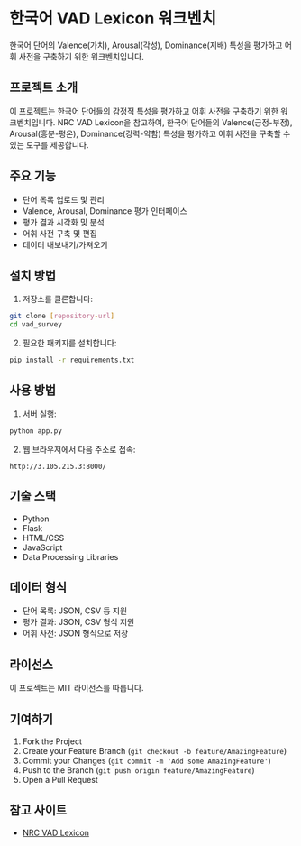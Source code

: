 # 한국어 VAD Lexicon 워크벤치

한국어 단어의 Valence(가치), Arousal(각성), Dominance(지배) 특성을 평가하고 어휘 사전을 구축하기 위한 워크벤치입니다.

## 프로젝트 소개

이 프로젝트는 한국어 단어들의 감정적 특성을 평가하고 어휘 사전을 구축하기 위한 워크벤치입니다. NRC VAD Lexicon을 참고하여, 한국어 단어들의 Valence(긍정-부정), Arousal(흥분-평온), Dominance(강력-약함) 특성을 평가하고 어휘 사전을 구축할 수 있는 도구를 제공합니다.

## 주요 기능

- 단어 목록 업로드 및 관리
- Valence, Arousal, Dominance 평가 인터페이스
- 평가 결과 시각화 및 분석
- 어휘 사전 구축 및 편집
- 데이터 내보내기/가져오기

## 설치 방법

1. 저장소를 클론합니다:
```bash
git clone [repository-url]
cd vad_survey
```

2. 필요한 패키지를 설치합니다:
```bash
pip install -r requirements.txt
```

## 사용 방법

1. 서버 실행:
```bash
python app.py
```

2. 웹 브라우저에서 다음 주소로 접속:
```
http://3.105.215.3:8000/
```

## 기술 스택

- Python
- Flask
- HTML/CSS
- JavaScript
- Data Processing Libraries

## 데이터 형식

- 단어 목록: JSON, CSV 등 지원
- 평가 결과: JSON, CSV 형식 지원
- 어휘 사전: JSON 형식으로 저장

## 라이선스

이 프로젝트는 MIT 라이선스를 따릅니다.

## 기여하기

1. Fork the Project
2. Create your Feature Branch (`git checkout -b feature/AmazingFeature`)
3. Commit your Changes (`git commit -m 'Add some AmazingFeature'`)
4. Push to the Branch (`git push origin feature/AmazingFeature`)
5. Open a Pull Request

## 참고 사이트

- [NRC VAD Lexicon](https://saifmohammad.com/WebPages/nrc-vad.html) 